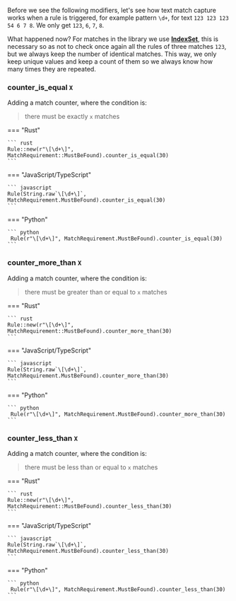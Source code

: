 Before we see the following modifiers, let's see how text match capture works when a rule is triggered, for example pattern `\d+`, for text `123 123 123 54 6 7 8`. We only get `123`, `6`, `7`, `8`. 

What happened now? 
For matches in the library we use [**IndexSet**](https://crates.io/crates/indexmap), this is necessary so as not to check once again all the rules of three matches `123`, but we always keep the number of identical matches. This way, we only keep unique values and keep a count of them so we always know how many times they are repeated.

### counter_is_equal `X`

Adding a match counter, where the condition is: 
> there must be exactly `x` matches


=== "Rust"

    ``` rust
    Rule::new(r"\[\d+\]", MatchRequirement::MustBeFound).counter_is_equal(30)
    ```

=== "JavaScript/TypeScript"

    ``` javascript
    Rule(String.raw`\[\d+\]`, MatchRequirement.MustBeFound).counter_is_equal(30)
    ```

=== "Python"

    ``` python
     Rule(r"\[\d+\]", MatchRequirement.MustBeFound).counter_is_equal(30)
    ```

### counter_more_than `X`

Adding a match counter, where the condition is: 
> there must be greater than or equal to `x` matches

=== "Rust"

    ``` rust
    Rule::new(r"\[\d+\]", MatchRequirement::MustBeFound).counter_more_than(30)
    ```

=== "JavaScript/TypeScript"

    ``` javascript
    Rule(String.raw`\[\d+\]`, MatchRequirement.MustBeFound).counter_more_than(30)
    ```

=== "Python"

    ``` python
     Rule(r"\[\d+\]", MatchRequirement.MustBeFound).counter_more_than(30)
    ```

### counter_less_than `X`

Adding a match counter, where the condition is: 
> there must be less than or equal to `x` matches

=== "Rust"

    ``` rust
    Rule::new(r"\[\d+\]", MatchRequirement::MustBeFound).counter_less_than(30)
    ```

=== "JavaScript/TypeScript"

    ``` javascript
    Rule(String.raw`\[\d+\]`, MatchRequirement.MustBeFound).counter_less_than(30)
    ```

=== "Python"

    ``` python
     Rule(r"\[\d+\]", MatchRequirement.MustBeFound).counter_less_than(30)
    ```
